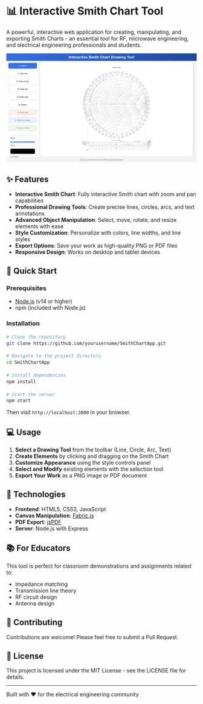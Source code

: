 # 📊 Interactive Smith Chart Tool

A powerful, interactive web application for creating, manipulating, and exporting Smith Charts - an essential tool for RF, microwave engineering, and electrical engineering professionals and students.

![Smith Chart](public/images/Website_ss.png)

## ✨ Features

- **Interactive Smith Chart**: Fully interactive Smith chart with zoom and pan capabilities
- **Professional Drawing Tools**: Create precise lines, circles, arcs, and text annotations
- **Advanced Object Manipulation**: Select, move, rotate, and resize elements with ease
- **Style Customization**: Personalize with colors, line widths, and line styles
- **Export Options**: Save your work as high-quality PNG or PDF files
- **Responsive Design**: Works on desktop and tablet devices

## 🚀 Quick Start

### Prerequisites
- [Node.js](https://nodejs.org/) (v14 or higher)
- npm (included with Node.js)

### Installation

```bash
# Clone the repository
git clone https://github.com/yourusername/SmithChartApp.git

# Navigate to the project directory
cd SmithChartApp

# Install dependencies
npm install

# Start the server
npm start
```

Then visit `http://localhost:3000` in your browser.

## 💻 Usage

1. **Select a Drawing Tool** from the toolbar (Line, Circle, Arc, Text)
2. **Create Elements** by clicking and dragging on the Smith Chart
3. **Customize Appearance** using the style controls panel
4. **Select and Modify** existing elements with the selection tool
5. **Export Your Work** as a PNG image or PDF document

## 🔧 Technologies

- **Frontend**: HTML5, CSS3, JavaScript
- **Canvas Manipulation**: [Fabric.js](http://fabricjs.com/)
- **PDF Export**: [jsPDF](https://github.com/parallax/jsPDF)
- **Server**: Node.js with Express

## 📚 For Educators

This tool is perfect for classroom demonstrations and assignments related to:
- Impedance matching
- Transmission line theory
- RF circuit design
- Antenna design

## 🤝 Contributing

Contributions are welcome! Please feel free to submit a Pull Request.

## 📝 License

This project is licensed under the MIT License - see the LICENSE file for details.

---

Built with ❤️ for the electrical engineering community